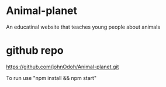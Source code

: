 # Animal-planet
An educatinal website that teaches young people about animals
# github repo
https://github.com/johnOdoh/Animal-planet.git

To run use "npm install && npm start" 

